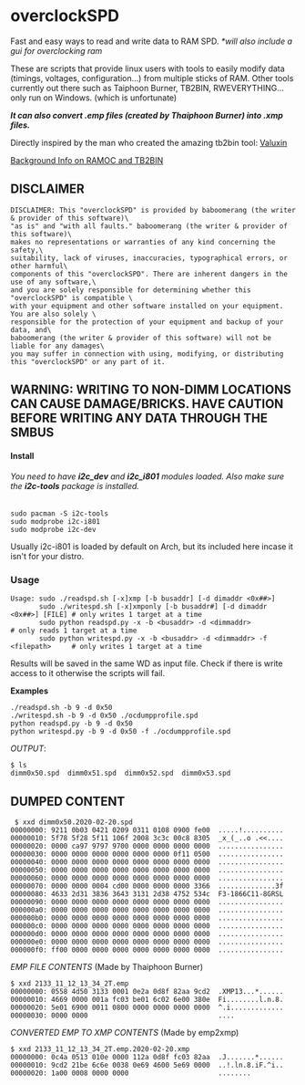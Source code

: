 # overclockSPD
Fast and easy ways to read and write data to RAM SPD. 
_\*will also include a gui for overclocking ram_

These are scripts that provide linux users with tools to easily modify data (timings, voltages, configuration...)
from multiple sticks of RAM. Other tools currently out there such as Taiphoon Burner, TB2BIN, RWEVERYTHING... only run on Windows. (which is unfortunate)

***It can also convert .emp files (created by Thaiphoon Burner) into .xmp files.***
  
  
Directly inspired by the man who created the amazing tb2bin tool: [Valuxin](http://forum.notebookreview.com/members/valuxin.400286/)

[Background Info on RAMOC and TB2BIN](http://forum.notebookreview.com/threads/guide-how-to-overclock-and-change-timings-for-any-ram-on-most-laptops.805589/)  

DISCLAIMER
------------------------------------------------
```
DISCLAIMER: This "overclockSPD" is provided by baboomerang (the writer & provider of this software)\
"as is" and "with all faults." baboomerang (the writer & provider of this software)\
makes no representations or warranties of any kind concerning the safety,\
suitability, lack of viruses, inaccuracies, typographical errors, or other harmful\
components of this "overclockSPD". There are inherent dangers in the use of any software,\
and you are solely responsible for determining whether this "overclockSPD" is compatible \
with your equipment and other software installed on your equipment. You are also solely \
responsible for the protection of your equipment and backup of your data, and\
baboomerang (the writer & provider of this software) will not be liable for any damages\
you may suffer in connection with using, modifying, or distributing this "overclockSPD" or any part of it.
```
WARNING: WRITING TO NON-DIMM LOCATIONS CAN CAUSE DAMAGE/BRICKS. HAVE CAUTION BEFORE WRITING ANY DATA THROUGH THE SMBUS
--------------------------------------------------

#### Install
###### You need to have ***i2c_dev*** and ***i2c_i801*** modules loaded. Also make sure the ***i2c-tools*** package is installed.
```
sudo pacman -S i2c-tools
sudo modprobe i2c-i801
sudo modprobe i2c-dev
```
Usually i2c-i801 is loaded by default on Arch, but its included here incase it isn't for your distro.

 
### Usage

```
Usage: sudo ./readspd.sh [-x]xmp [-b busaddr] [-d dimaddr <0x##>]
       sudo ./writespd.sh [-x]xmponly [-b busaddr#] [-d dimaddr <0x##>] [FILE] # only writes 1 target at a time
       sudo python readspd.py -x -b <busaddr> -d <dimmaddr>                    # only reads 1 target at a time
       sudo python writespd.py -x -b <busaddr> -d <dimmaddr> -f <filepath>     # only writes 1 target at a time

```
Results will be saved in the same WD as input file. Check if there is write access to it otherwise the scripts will fail.

**Examples**
```
./readspd.sh -b 9 -d 0x50
./writespd.sh -b 9 -d 0x50 ./ocdumpprofile.spd
python readspd.py -b 9 -d 0x50
python writespd.py -b 9 -d 0x50 -f ./ocdumpprofile.spd
```
*OUTPUT*:
```
$ ls
dimm0x50.spd  dimm0x51.spd  dimm0x52.spd  dimm0x53.spd
```
DUMPED CONTENT
--------------------------------------------------------------------------------
```
 $ xxd dimm0x50.2020-02-20.spd 
00000000: 9211 0b03 0421 0209 0311 0108 0900 fe00  .....!..........
00000010: 5f78 5f28 5f11 106f 2008 3c3c 00c8 8305  _x_(_..o .<<....
00000020: 0000 ca97 9797 9700 0000 0000 0000 0000  ................
00000030: 0000 0000 0000 0000 0000 0000 0f11 0500  ................
00000040: 0000 0000 0000 0000 0000 0000 0000 0000  ................
00000050: 0000 0000 0000 0000 0000 0000 0000 0000  ................
00000060: 0000 0000 0000 0000 0000 0000 0000 0000  ................
00000070: 0000 0000 0004 cd00 0000 0000 0000 3366  ..............3f
00000080: 4633 2d31 3836 3643 3131 2d38 4752 534c  F3-1866C11-8GRSL
00000090: 0000 0000 0000 0000 0000 0000 0000 0000  ................
000000a0: 0000 0000 0000 0000 0000 0000 0000 0000  ................
000000b0: 0000 0000 0000 0000 0000 0000 0000 0000  ................
000000c0: 0000 0000 0000 0000 0000 0000 0000 0000  ................
000000d0: 0000 0000 0000 0000 0000 0000 0000 0000  ................
000000e0: 0000 0000 0000 0000 0000 0000 0000 0000  ................
000000f0: ff00 0000 0000 0000 0000 0000 0000 0000  ................
```
*EMP FILE CONTENTS* (Made by Thaiphoon Burner)  

```
$ xxd 2133_11_12_13_34_2T.emp
00000000: 0558 4d50 3133 0001 0e2a 0d8f 82aa 9cd2  .XMP13...*......
00000010: 4669 0000 001a fc03 be01 6c02 6e00 380e  Fi........l.n.8.
00000020: 5e01 6900 0011 0800 0000 0000 0000 0000  ^.i.............
00000030: 0000 0000                                ....
```
*CONVERTED EMP TO XMP CONTENTS* (Made by emp2xmp)  

```
$ xxd 2133_11_12_13_34_2T.emp.2020-02-20.xmp
00000000: 0c4a 0513 010e 0000 112a 0d8f fc03 82aa  .J.......*......
00000010: 9cd2 21be 6c6e 0038 0e69 4600 5e69 0000  ..!.ln.8.iF.^i..
00000020: 1a00 0008 0000 0000                      ........
```
